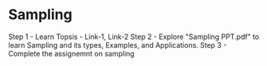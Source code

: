 # Sampling
Step 1 - Learn Topsis - Link-1, Link-2
Step 2 - Explore "Sampling PPT.pdf" to learn Sampling and its types, Examples, and Applications.
Step 3 - Complete the assignemnt on sampling
